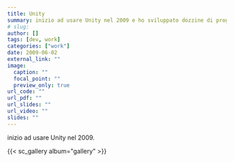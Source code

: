 ```yaml
---
title: Unity
summary: inizio ad usare Unity nel 2009 e ho sviluppato dozzine di progetti
# slug: 
author: []
tags: [dev, work]
categories: ["work"]
date: 2009-06-02
external_link: ""
image:
  caption: ""
  focal_point: ""
  preview_only: true
url_code: ""
url_pdf: ""
url_slides: ""
url_video: ""
slides: ""
---
```


inizio ad usare Unity nel 2009.

{{< sc_gallery album="gallery" >}}
